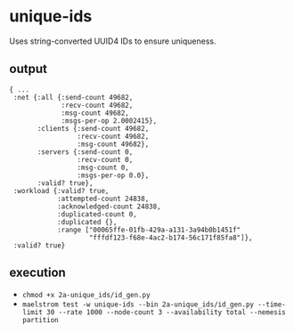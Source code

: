 # unique-ids

Uses string-converted UUID4 IDs to ensure uniqueness.

## output

```
{ ...
 :net {:all {:send-count 49682,
             :recv-count 49682,
             :msg-count 49682,
             :msgs-per-op 2.0002415},
       :clients {:send-count 49682,
                 :recv-count 49682,
                 :msg-count 49682},
       :servers {:send-count 0,
                 :recv-count 0,
                 :msg-count 0,
                 :msgs-per-op 0.0},
       :valid? true},
 :workload {:valid? true,
            :attempted-count 24838,
            :acknowledged-count 24838,
            :duplicated-count 0,
            :duplicated {},
            :range ["00065ffe-01fb-429a-a131-3a94b0b1451f"
                    "fffdf123-f68e-4ac2-b174-56c171f85fa8"]},
 :valid? true}
```

## execution

- `chmod +x 2a-unique_ids/id_gen.py`
- `maelstrom test -w unique-ids --bin 2a-unique_ids/id_gen.py --time-limit 30 --rate 1000 --node-count 3 --availability total --nemesis partition`
